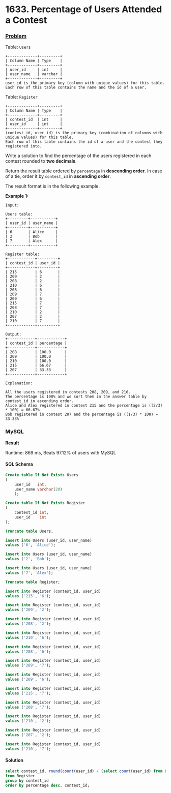 # 1633. Percentage of Users Attended a Contest

### [Problem](https://leetcode.com/problems/percentage-of-users-attended-a-contest/description/)

Table: `Users`

```
+-------------+---------+
| Column Name | Type    |
+-------------+---------+
| user_id     | int     |
| user_name   | varchar |
+-------------+---------+
user_id is the primary key (column with unique values) for this table.
Each row of this table contains the name and the id of a user.
```

Table: `Register`

```
+-------------+---------+
| Column Name | Type    |
+-------------+---------+
| contest_id  | int     |
| user_id     | int     |
+-------------+---------+
(contest_id, user_id) is the primary key (combination of columns with unique values) for this table.
Each row of this table contains the id of a user and the contest they registered into.
```

Write a solution to find the percentage of the users registered in each contest rounded to **two decimals**.

Return the result table ordered by `percentage` in **descending order**. 
In case of a tie, order it by `contest_id` in **ascending order**.

The result format is in the following example.

**Example 1:**

```
Input: 

Users table:
+---------+-----------+
| user_id | user_name |
+---------+-----------+
| 6       | Alice     |
| 2       | Bob       |
| 7       | Alex      |
+---------+-----------+

Register table:
+------------+---------+
| contest_id | user_id |
+------------+---------+
| 215        | 6       |
| 209        | 2       |
| 208        | 2       |
| 210        | 6       |
| 208        | 6       |
| 209        | 7       |
| 209        | 6       |
| 215        | 7       |
| 208        | 7       |
| 210        | 2       |
| 207        | 2       |
| 210        | 7       |
+------------+---------+

Output: 
+------------+------------+
| contest_id | percentage |
+------------+------------+
| 208        | 100.0      |
| 209        | 100.0      |
| 210        | 100.0      |
| 215        | 66.67      |
| 207        | 33.33      |
+------------+------------+

Explanation: 

All the users registered in contests 208, 209, and 210. 
The percentage is 100% and we sort them in the answer table by contest_id in ascending order.
Alice and Alex registered in contest 215 and the percentage is ((2/3) * 100) = 66.67%
Bob registered in contest 207 and the percentage is ((1/3) * 100) = 33.33%
```

### MySQL

**Result**

Runtime: 869 ms, Beats 97.12% of users with MySQL

#### SQL Schema

```sql
Create table If Not Exists Users
(
    user_id   int,
    user_name varchar(20)
    );

Create table If Not Exists Register
(
    contest_id int,
    user_id    int
);

Truncate table Users;

insert into Users (user_id, user_name)
values ('6', 'Alice');

insert into Users (user_id, user_name)
values ('2', 'Bob');

insert into Users (user_id, user_name)
values ('7', 'Alex');

Truncate table Register;

insert into Register (contest_id, user_id)
values ('215', '6');

insert into Register (contest_id, user_id)
values ('209', '2');

insert into Register (contest_id, user_id)
values ('208', '2');

insert into Register (contest_id, user_id)
values ('210', '6');

insert into Register (contest_id, user_id)
values ('208', '6');

insert into Register (contest_id, user_id)
values ('209', '7');

insert into Register (contest_id, user_id)
values ('209', '6');

insert into Register (contest_id, user_id)
values ('215', '7');

insert into Register (contest_id, user_id)
values ('208', '7');

insert into Register (contest_id, user_id)
values ('210', '2');

insert into Register (contest_id, user_id)
values ('207', '2');

insert into Register (contest_id, user_id)
values ('210', '7');
```

#### Solution

```sql
select contest_id, round(count(user_id) / (select count(user_id) from Users) * 100, 2) as percentage
from Register
group by contest_id
order by percentage desc, contest_id;
```
